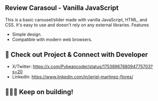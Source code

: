 ## Review Carasoul - Vanilla JavaScript 

This is a basic carousel/slider made with vanilla JavaScript, HTML, and CSS. It's easy to use and doesn't rely on any external libraries.
Features

  * Simple design.
  * Compatible with modern web browsers.

## 🔧 Check out Project & Connect with Developer

  * X/Twitter: https://x.com/Pybeancoder/status/1753896788094775703?s=20
  * LinkedIn: https://www.linkedin.com/in/jeriel-martinez-flores/

## 🧑🏽‍💻 Keep on building!

